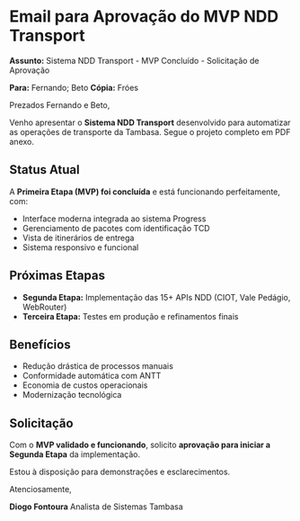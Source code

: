 # Email para Aprovação do MVP NDD Transport

**Assunto:** Sistema NDD Transport - MVP Concluído - Solicitação de Aprovação

**Para:** Fernando; Beto
**Cópia:** Fróes

Prezados Fernando e Beto,

Venho apresentar o **Sistema NDD Transport** desenvolvido para automatizar as operações de transporte da Tambasa. Segue o projeto completo em PDF anexo.

## Status Atual

A **Primeira Etapa (MVP) foi concluída** e está funcionando perfeitamente, com:
- Interface moderna integrada ao sistema Progress
- Gerenciamento de pacotes com identificação TCD
- Vista de itinerários de entrega
- Sistema responsivo e funcional

## Próximas Etapas

- **Segunda Etapa:** Implementação das 15+ APIs NDD (CIOT, Vale Pedágio, WebRouter)
- **Terceira Etapa:** Testes em produção e refinamentos finais

## Benefícios

- Redução drástica de processos manuais
- Conformidade automática com ANTT
- Economia de custos operacionais
- Modernização tecnológica

## Solicitação

Com o **MVP validado e funcionando**, solicito **aprovação para iniciar a Segunda Etapa** da implementação.

Estou à disposição para demonstrações e esclarecimentos.

Atenciosamente,

**Diogo Fontoura**
Analista de Sistemas
Tambasa